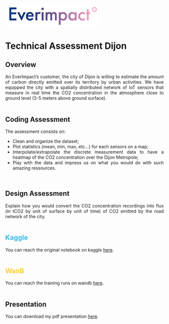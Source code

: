 <a href="https://www.everimpact.com/" target="_blank"><img src="assets/everimpact.png" alt="everimpact-logo" width="300"/></a>


# Technical Assessment Dijon

## Overview

<div align="justify">
An EverImpact’s customer, the city of Dijon is willing to estimate the amount of carbon directly emitted over its territory by urban activities. We have equipped the city with a spatially distributed network of IoT sensors that measure in real time the CO2 concentration in the atmosphere close to ground level (3-5 meters above ground surface).
 </div>
</br>

## Coding Assessment

<div align="justify">
The assessment consists on:
<ul>
<li>Clean and organize the dataset;</li>
<li>Plot statistics (mean, min, max, etc...) for each sensors on a map;</li>
<li>Interpolate/extrapolate the discrete measurement data to have a heatmap of the CO2 concentration over the Dijon Metropole;</li>
<li>Play with the data and impress us on what you would do with such amazing ressources.</li>
</ul>
</div>
</br>

## Design Assessment

<div align="justify">
Explain how you would convert the CO2 concentration recordings into flux (in tCO2 by unit of surface by unit of time) of CO2 emitted by the road network of the city.
</div>
</br>

## <div style="color: #37bae8">Kaggle</div>

<div align="justify">
You can reach the original notebook on kaggle <a href="https://www.kaggle.com/code/baptisteurgell/everimpact" target="_blank">here</a>.

<!-- You can reach data on kaggle <a href="">here</a> (not yet available). -->
</div>
</br>

## <div style="color: #ffcc33">WanB</div>

<div align="justify">
You can reach the training runs on wandb <a href="https://wandb.ai/urgellbapt/everimpact" target="_blank">here</a>.
</div>
</br>

## <div>Presentation</div>

<div align="justify">
You can download my pdf presentation <a href="https://github.com/BaptisteUrgell/everimpact-dijon/blob/main/files/CO2%20concentration%20into%20flux.pdf" target="_blank">here</a>.
</div>